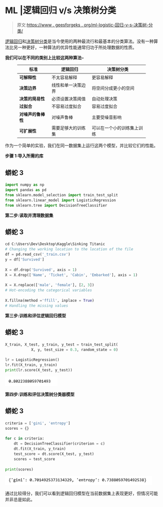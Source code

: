# ML |逻辑回归 v/s 决策树分类

> 原文:[https://www . geesforgeks . org/ml-logistic-回归-v-s-决策树-分类/](https://www.geeksforgeeks.org/ml-logistic-regression-v-s-decision-tree-classification/)

[逻辑回归](https://www.geeksforgeeks.org/understanding-logistic-regression/)和[决策树分类](https://www.geeksforgeeks.org/decision-tree-introduction-example/)是当今使用的两种最流行和最基本的分类算法。没有一种算法比另一种更好，一种算法的优异性能通常归功于所处理数据的性质。

**我们可以在不同的类别上比较这两种算法–**

<figure class="table">

| 标准 | 逻辑回归 | 决策树分类 |
| --- | --- | --- |
| **可解释性** | 不太容易解释 | 更容易解释 |
| **决策边界** | 线性和单一决策边界 | 将空间分成更小的空间 |
| **决策的简易性** | 必须设置决策阈值 | 自动处理决策 |
| **过拟合** | 不容易过度拟合 | 容易过度拟合 |
| **对噪声的鲁棒性** | 对噪声鲁棒 | 主要受噪音影响 |
| **可扩展性** | 需要足够大的训练集 | 可以在一个小的训练集上训练 |

</figure>

作为一个简单的实验，我们在同一数据集上运行这两个模型，并比较它们的性能。

**步骤 1:导入所需的库**

## 蟒蛇 3

```py
import numpy as np
import pandas as pd
from sklearn.model_selection import train_test_split
from sklearn.linear_model import LogisticRegression
from sklearn.tree import DecisionTreeClassifier
```

**第二步:读取并清理数据集**

## 蟒蛇 3

```py
cd C:\Users\Dev\Desktop\Kaggle\Sinking Titanic
# Changing the working location to the location of the file
df = pd.read_csv('_train.csv')
y = df['Survived']

X = df.drop('Survived', axis = 1)
X = X.drop(['Name', 'Ticket', 'Cabin', 'Embarked'], axis = 1)

X = X.replace(['male', 'female'], [2, 3])
# Hot-encoding the categorical variables

X.fillna(method ='ffill', inplace = True)
# Handling the missing values
```

**第三步:训练和评估逻辑回归模型**

## 蟒蛇 3

```py
X_train, X_test, y_train, y_test = train_test_split(
            X, y, test_size = 0.3, random_state = 0)

lr = LogisticRegression()
lr.fit(X_train, y_train)
print(lr.score(X_test, y_test))
```

![](img/afc9edea2819fe1830a499156d57e20e.png)

**第四步:训练和评估决策树分类器模型**

## 蟒蛇 3

```py
criteria = ['gini', 'entropy']
scores = {}

for c in criteria:
    dt = DecisionTreeClassifier(criterion = c)
    dt.fit(X_train, y_train)
    test_score = dt.score(X_test, y_test)
    scores = test_score

print(scores)
```

![](img/0b92ddd507c8718a0bad4201e77881e7.png)

通过比较得分，我们可以看到逻辑回归模型在当前数据集上表现更好，但情况可能并非总是如此。